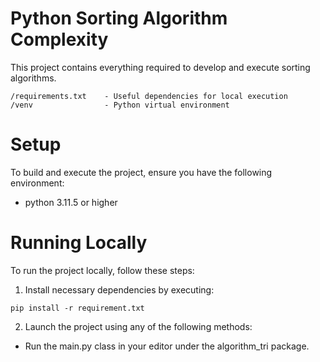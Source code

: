 # Python Sorting Algorithm Complexity

This project contains everything required to develop and execute sorting algorithms.

```
/requirements.txt    - Useful dependencies for local execution
/venv                - Python virtual environment
```

# Setup

To build and execute the project, ensure you have the following environment:

- python 3.11.5 or higher

# Running Locally

To run the project locally, follow these steps:

1) Install necessary dependencies by executing:

```
pip install -r requirement.txt
```

2) Launch the project using any of the following methods:

- Run the main.py class in your editor under the algorithm_tri package.